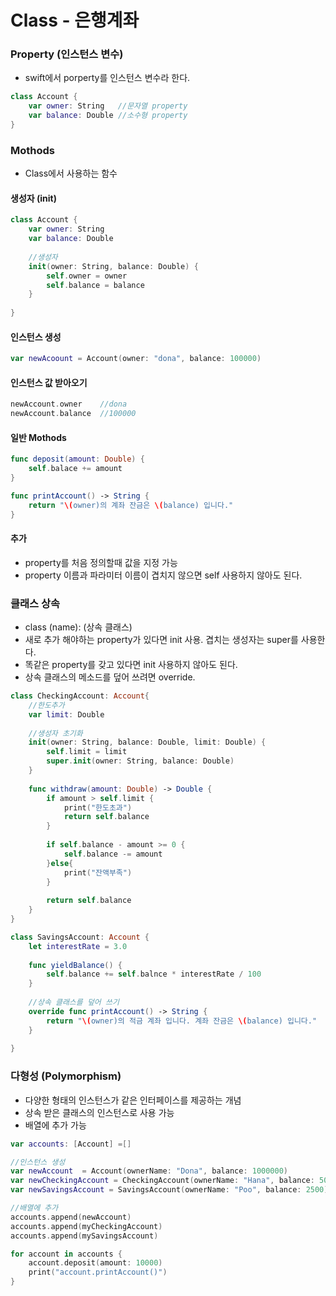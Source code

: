 # Class - 은행계좌

### Property (인스턴스 변수)
- swift에서 porperty를 인스턴스 변수라 한다.

```swift
class Account {
    var owner: String   //문자열 property
    var balance: Double //소수형 property
}
```
### Mothods
- Class에서 사용하는 함수

#### 생성자 (init)
```swift
class Account {
    var owner: String  
    var balance: Double
    
    //생성자
    init(owner: String, balance: Double) {
        self.owner = owner
        self.balance = balance
    }
    
}
```

#### 인스턴스 생성
```swift
var newAcoount = Account(owner: "dona", balance: 100000)
```

#### 인스턴스 값 받아오기
```swift
newAccount.owner    //dona
newAccount.balance  //100000
```

#### 일반 Mothods
```swift
func deposit(amount: Double) {
    self.balace += amount
}

func printAccount() -> String {
    return "\(owner)의 계좌 잔금은 \(balance) 입니다."
}
```

#### 추가 
- property를 처음 정의할때 값을 지정 가능
- property 이름과 파라미터 이름이 겹치지 않으면 self 사용하지 않아도 된다.

### 클래스 상속
- class (name): (상속 클래스)
- 새로 추가 해야하는 property가 있다면 init 사용. 겹치는 생성자는 super를 사용한다.
- 똑같은 property를 갖고 있다면 init 사용하지 않아도 된다.
- 상속 클래스의 메소드를 덮어 쓰려면 override.

```swift
class CheckingAccount: Account{
    //한도추가
    var limit: Double
    
    //생성자 초기화
    init(owner: String, balance: Double, limit: Double) {
        self.limit = limit
        super.init(owner: String, balance: Double)
    }
    
    func withdraw(amount: Double) -> Double {
        if amount > self.limit {
            print("한도초과")
            return self.balance
        }
        
        if self.balance - amount >= 0 {
            self.balance -= amount
        }else{
            print("잔액부족")
        }
        
        return self.balance
    }
}

```

```swift
class SavingsAccount: Account {
    let interestRate = 3.0
    
    func yieldBalance() {
        self.balance += self.balnce * interestRate / 100
    }
    
    //상속 클래스를 덮어 쓰기
    override func printAccount() -> String {
        return "\(owner)의 적금 계좌 입니다. 계좌 잔금은 \(balance) 입니다."
    }
    
}
```

### 다형성 (Polymorphism)
- 다양한 형태의 인스턴스가 같은 인터페이스를 제공하는 개념
- 상속 받은 클래스의 인스턴스로 사용 가능
- 배열에 추가 가능

```swift
var accounts: [Account] =[]

//인스턴스 생성
var newAccount  = Account(ownerName: "Dona", balance: 1000000)
var newCheckingAccount = CheckingAccount(ownerName: "Hana", balance: 5000, limit: 1000)
var newSavingsAccount = SavingsAccount(ownerName: "Poo", balance: 2500)

//배열에 추가
accounts.append(newAccount)
accounts.append(myCheckingAccount)
accounts.append(mySavingsAccount)

for account in accounts {
    account.deposit(amount: 10000)
    print("account.printAccount()") 
}
```

